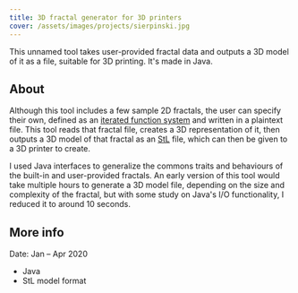 ```yaml
---
title: 3D fractal generator for 3D printers
cover: /assets/images/projects/sierpinski.jpg
---
```


This unnamed tool takes user-provided fractal data and outputs a 3D model of it as a file, suitable for 3D printing. It's made in Java.
<!--more-->

## About
Although this tool includes a few sample 2D fractals, the user can specify their own, defined as an [iterated function system](https://en.wikipedia.org/wiki/Iterated_function_system) and written in a plaintext file. This tool reads that fractal file, creates a 3D representation of it, then outputs a 3D model of that fractal as an [StL](https://en.wikipedia.org/wiki/STL_(file_format)) file, which can then be given to a 3D printer to create.

I used Java interfaces to generalize the commons traits and behaviours of the built-in and user-provided fractals. An early version of this tool would take multiple hours to generate a 3D model file, depending on the size and complexity of the fractal, but with some study on Java's I/O functionality, I reduced it to around 10 seconds.

## More info
Date: Jan ­– Apr 2020

* Java
* StL model format